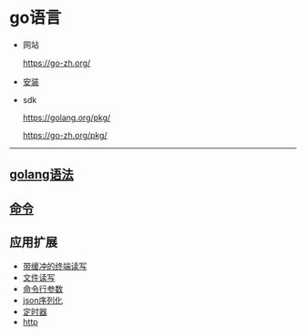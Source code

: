 # go语言

* 网站

  <https://go-zh.org/>

* [安装](install.md)
* sdk

  <https://golang.org/pkg/>

  <https://go-zh.org/pkg/>

---

## [golang语法](study/readme.md)

## [命令](cmd.go)

## 应用扩展

- [带缓冲的终端读写](extension/bufio.md)
- [文件读写](extension/file.md)
- [命令行参数](extension/cmd.args.md)
- [json序列化](extension/json.md)
- [定时器](extension/timer.md)
- [http](extension/http.md)